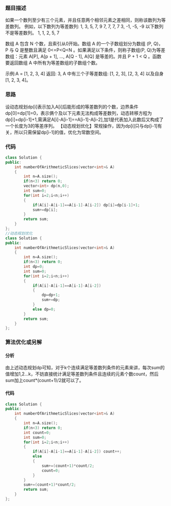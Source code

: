 ### 题目描述

如果一个数列至少有三个元素，并且任意两个相邻元素之差相同，则称该数列为等差数列。
例如，以下数列为等差数列:
1, 3, 5, 7, 9
7, 7, 7, 7
3, -1, -5, -9
以下数列不是等差数列。
1, 1, 2, 5, 7

数组 A 包含 N 个数，且索引从0开始。数组 A 的一个子数组划分为数组 (P, Q)，P 与 Q 是整数且满足 0<=P<Q<N 。如果满足以下条件，则称子数组(P, Q)为等差数组：元素 A[P], A[p + 1], ..., A[Q - 1], A[Q] 是等差的。并且 P + 1 < Q 。函数要返回数组 A 中所有为等差数组的子数组个数。

示例:A = [1, 2, 3, 4]
返回: 3, A 中有三个子等差数组: [1, 2, 3], [2, 3, 4] 以及自身 [1, 2, 3, 4]。

### 思路

设动态规划dp[i]表示加入A[i]后能形成的等差数列的个数，边界条件dp[0]=dp[1]=0，表示俩个及以下元素无法构成等差数列，动态转移方程为dp[i]=dp[i-1]+1,需满足A[i]-A[i-1]==A[i-1]-A[i-2],加1是代表加入此数后又构成了一个长度为3的等差序列。
【动态规划优化】常规操作，因为dp[i]只与dp[i-1]有关，所以只需保留dp[i-1]的值，优化为常数空间。

### 代码

```c++
class Solution {
public:
    int numberOfArithmeticSlices(vector<int>& A) 
    {
        int n=A.size();
        if(n<3) return 0;
        vector<int> dp(n,0);
        int sum=0;
        for(int i=2;i<n;i++)
        {
            if(A[i]-A[i-1]==A[i-1]-A[i-2]) dp[i]=dp[i-1]+1;
            sum+=dp[i];
        }
        return sum;
    }
};
//动态规划优化
class Solution {
public:
    int numberOfArithmeticSlices(vector<int>& A) 
    {
        int n=A.size();
        if(n<3) return 0;
        int dp=0;
        int sum=0;
        for(int i=2;i<n;i++)
        {
            if(A[i]-A[i-1]==A[i-1]-A[i-2]) 
            {
                dp=dp+1;
                sum+=dp;
            }
            else dp=0;
        }
        return sum;
    }
};
```

### 算法优化或另解

#### 分析

由上述动态规划dp可知，对于k个连续满足等差数列条件的元素来讲，每次sum的值增加1,2...k，不妨直接统计满足等差数列条件且连续的元素个数count，然后sum加上count*(count+1)/2就可以了。

#### 代码

```c++
class Solution {
public:
    int numberOfArithmeticSlices(vector<int>& A) 
    {
        int n=A.size();
        if(n<3) return 0;
        int count=0;
        int sum=0;
        for(int i=2;i<n;i++)
        {
            if(A[i]-A[i-1]==A[i-1]-A[i-2]) count++;
            else
            {
                sum+=(count+1)*count/2;
                count=0;
            }
        }
        sum+=(count+1)*count/2;
        return sum;
    }
};
```

